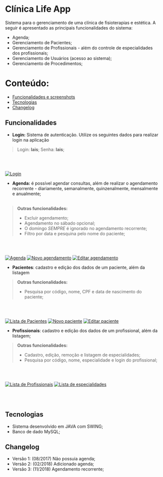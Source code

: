 # Clínica Life App
Sistema para o gerenciamento de uma clínica de fisioterapias e estética. A seguir é apresentado as principais funcionalidades do sistema:
- Agenda;
- Gerenciamento de Pacientes;
- Gerenciamento de Profissionais - além do controle de especialidades dos profissionais;
- Gerenciamento de Usuários (acesso ao sistema);
- Gerenciamento de Procedimentos;

# Conteúdo:

- [Funcionalidades e screenshots](https://github.com/laisfrigerio/ClinicaLifeApp#funcionalidades)
- [Tecnologias](https://github.com/laisfrigerio/ClinicaLifeApp#tecnologias)
- [Changelog](https://github.com/laisfrigerio/ClinicaLifeApp#Changelog)

## Funcionalidades

- <strong>Login:</strong> Sistema de autenticação. Utilize os seguintes dados para realizar login na aplicação

> Login: <strong>lais</strong>;
> Senha: <strong>lais</strong>;

<br/><br/>

[![Login](https://raw.githubusercontent.com/laisfrigerio/ClinicaLifeApp/master/screens/login.png)](https://raw.githubusercontent.com/laisfrigerio/ClinicaLifeApp/master/screens/login.png)

- **Agenda:** é possível agendar consultas, além de realizar o agendamento recorrente - diariamente, semanalmente, quinzenalmente, mensalmente e anualmente;
<br/><br/>

> **Outras funcionalidades:** 
  > - Excluir agendamento;
  > - Agendamento no sábado opcional; 
  > - O domingo *SEMPRE* é ignorado no agendamento recorrente;
  > - Filtro por data e pesquina pelo nome do paciente;

<br/><br/>

[![Agenda](https://raw.githubusercontent.com/laisfrigerio/ClinicaLifeApp/master/screens/agenda.png)](https://raw.githubusercontent.com/laisfrigerio/ClinicaLifeApp/master/screens/agenda.png)
[![Novo agendamento](https://raw.githubusercontent.com/laisfrigerio/ClinicaLifeApp/master/screens/agendamento_novo.png)](https://raw.githubusercontent.com/laisfrigerio/ClinicaLifeApp/master/screens/agendamento_novo.png)
[![Editar agendamento](https://github.com/laisfrigerio/ClinicaLifeApp/blob/master/screens/agendamento_editar.png)](https://github.com/laisfrigerio/ClinicaLifeApp/blob/master/screens/agendamento_editar.png)

- <strong>Pacientes</strong>: cadastro e edição dos dados de um paciente, além da listagem

> **Outras funcionalidades:** 
  > - Pesquisa por código, nome, CPF e data de nascimento do paciente;

<br/><br/>

[![Lista de Pacientes](https://raw.githubusercontent.com/laisfrigerio/ClinicaLifeApp/master/screens/pacientes.png)](https://raw.githubusercontent.com/laisfrigerio/ClinicaLifeApp/master/screens/pacientes.png)
[![Novo paciente](https://raw.githubusercontent.com/laisfrigerio/ClinicaLifeApp/master/screens/paciente_novo.png)](https://raw.githubusercontent.com/laisfrigerio/ClinicaLifeApp/master/screens/paciente_novo.png)
[![Editar paciente](https://raw.githubusercontent.com/laisfrigerio/ClinicaLifeApp/master/screens/paciente_editar.png)](https://raw.githubusercontent.com/laisfrigerio/ClinicaLifeApp/master/screens/paciente_editar.png)

- <strong>Profissionais</strong>: cadastro e edição dos dados de um profissional, além da listagem;

> **Outras funcionalidades:** 
  > - Cadastro, edição, remoção e listagem de especialidades;
  > - Pesquisa por código, nome, especialidade e login do profissional;

<br/><br/>

[![Lista de Profissionais](https://raw.githubusercontent.com/laisfrigerio/ClinicaLifeApp/master/screens/profissionais.png)](https://raw.githubusercontent.com/laisfrigerio/ClinicaLifeApp/master/screens/profissionais.png)
[![Lista de especialidades](https://raw.githubusercontent.com/laisfrigerio/ClinicaLifeApp/master/screens/especialidades.png)](https://raw.githubusercontent.com/laisfrigerio/ClinicaLifeApp/master/screens/especialidades.png)

<br/><br/>

## Tecnologias

- Sistema desenvolvido em JAVA com SWING;
- Banco de dado MySQL;

## Changelog

- Versão 1: (08/2017) Não possuia agenda;
- Versão 2: (02/2018) Adicionado agenda;
- Versão 3: (11/2018) Agendamento recorrente;
